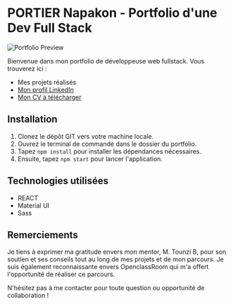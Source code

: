 # PORTIER Napakon - Portfolio d'une Dev Full Stack

![Portfolio Preview](https://zupimages.net/up/23/29/o0p8.png)

Bienvenue dans mon portfolio de développeuse web fullstack. Vous trouverez ici :

- Mes projets réalisés
- [Mon profil LinkedIn](https://www.linkedin.com/in/napakon-portier-711105271/)
- [Mon CV à télécharger](https://www.dropbox.com/scl/fi/fukb34a7l9bvqjkpq4mky/CV-NPOR-Developpeuse-Web-Junior082023.pdf?rlkey=7e7scgfdykubo8nlo9sy5thju&dl=1)

## Installation

1. Clonez le dépôt GIT vers votre machine locale.
2. Ouvrez le terminal de commande dans le dossier du portfolio.
3. Tapez `npm install` pour installer les dépendances nécessaires.
4. Ensuite, tapez `npm start` pour lancer l'application.

## Technologies utilisées

- REACT
- Material UI
- Sass

## Remerciements

Je tiens à exprimer ma gratitude envers mon mentor, M. Tounzi B, pour son soutien et ses conseils tout au long de mes projets et de mon parcours. Je suis également reconnaissante envers OpenclassRoom qui m'a offert l'opportunité de réaliser ce parcours.

N'hésitez pas à me contacter pour toute question ou opportunité de collaboration !

